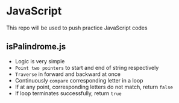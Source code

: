 # JavaScript
This repo will be used to push practice JavaScript codes

## isPalindrome.js
* Logic is very simple
* `Point two pointers` to start and end of string respectively
* `Traverse` in forward and backward at once 
* Continuously `compare` corresponding letter in a loop
* If at any point, corresponding letters do not match, return `false`
* If loop terminates successfully, return `true`